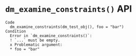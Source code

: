 # `dm_examine_constraints()` API

    Code
      dm_examine_constraints(dm_test_obj(), foo = "bar")
    Condition
      Error in `dm_examine_constraints()`:
      ! `...` must be empty.
      x Problematic argument:
      * foo = "bar"

